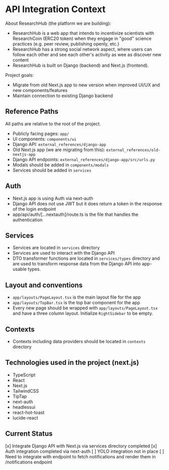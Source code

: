 # API Integration Context

About ResearchHub (the platform we are building):
- ResearchHub is a web app that intends to incentivize scientists with ResearchCoin (ERC20 token) when they engage in "good" science practices (e.g. peer review, publishing openly, etc.)
- ResearchHub has a strong social network aspect, where users can follow each other and see each other's activity as wee as discover new content 
- ResearchHub is built on Django (backend) and Next.js (frontend).


Project goals:
- Migrate from old Next.js app to new version when improved UI/UX and new components/features
- Maintain connection to existing Django backend

## Reference Paths
All paths are relative to the root of the project.

- Publicly facing pages: `app/`
- UI components: `components/ui`
- Django API: `external_references/django-app`
- Old Next.js app (we are migrating from this): `external_references/old-nextjs-app`
- Django API endpoints: `external_references/django-app/src/urls.py`
- Modals should be added in `components/modals`
- Services should be added in `services`

## Auth
- Next.js app is using Auth via next-auth
- Django API does not use JWT but it does return a token in the response of the login endpoint
- app/api/auth/[...nextauth]/route.ts is the file that handles the authentication

## Services
- Services are located in `services` directory
- Services are used to interact with the Django API
- DTO transformer functions are located in `services/types` directory and are used to transform response data from the Django API into app-usable types.

## Layout and conventions
- `app/layouts/PageLayout.tsx` is the main layout file for the app
- `app/layouts/TopBar.tsx` is the top bar component for the app
- Every new page should be wrapped with `app/layouts/PageLayout.tsx` and have a three column layout. Initialize `RightSidebar` to be empty.

## Contexts
- Contexts including data providers should be located in `contexts` directory

## Technologies used in the project (next.js)
- TypeScript
- React
- Next.js
- TailwindCSS
- TipTap
- next-auth
- headlessui
- react-hot-toast
- lucide-react

## Current Status
[x] Integrate Django API with Next.js via services directory completed
[x] Auth integration completed via next-auth
[ ] YOLO integration not in place
[ ] Need to integrate with endpoint to fetch notifications and render them in /notifications endpoint



